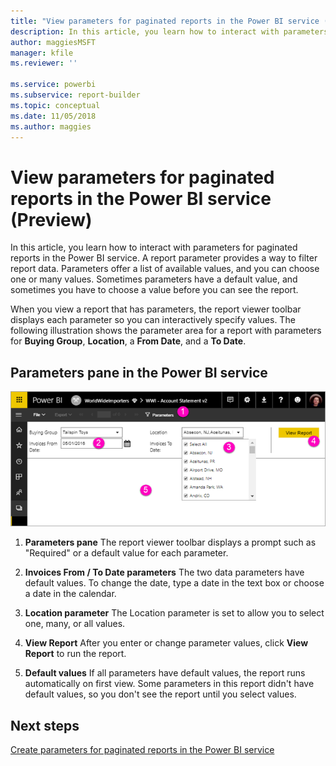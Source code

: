```yaml
---
title: "View parameters for paginated reports in the Power BI service (Preview)"
description: In this article, you learn how to interact with parameters for paginated reports in the Power BI service.
author: maggiesMSFT
manager: kfile
ms.reviewer: ''

ms.service: powerbi
ms.subservice: report-builder
ms.topic: conceptual
ms.date: 11/05/2018
ms.author: maggies
---
```

# View parameters for paginated reports in the Power BI service (Preview)

In this article, you learn how to interact with parameters for paginated reports in the Power BI service.  A report parameter provides a way to filter report data. Parameters offer a list of available values, and you can choose one or many values. Sometimes parameters have a default value, and sometimes you have to choose a value before you can see the report.  

When you view a report that has parameters, the report viewer toolbar displays each parameter so you can interactively specify values. The following illustration shows the parameter area for a report with parameters for **Buying Group**, **Location**, a **From Date**, and a **To Date**.  

## Parameters pane in the Power BI service

![View paginated report with parameters](media/paginated-reports-view-parameters/power-bi-paginated-view-parameters.png)
  
1.  **Parameters pane** The report viewer toolbar displays a prompt such as "Required" or a default value for each parameter.    
  
2.  **Invoices From / To Date parameters** The two data parameters have default values. To change the date, type a date in the text box or choose a date in the calendar.  
  
3.  **Location parameter** The Location parameter is set to allow you to select one, many, or all values. 
  
4.  **View Report**  After you enter or change parameter values, click **View Report** to run the report. 

5. **Default values** If all parameters have default values, the report runs automatically on first view. Some parameters in this report didn't have default values, so you don't see the report until you select values.  

## Next steps

[Create parameters for paginated reports in the Power BI service](paginated-reports-parameters.md)
